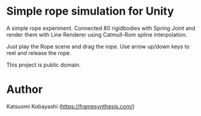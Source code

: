 Simple rope simulation for Unity
================================
A simple rope experiment. Connected 80 rigidbodies with Spring Joint and render them with Line Renderer using Catmull-Rom spline interpolation.

Just play the Rope scene and drag the rope. Use arrow up/down keys to reel and release the rope.

This project is public domain.

Author
======
Katsuomi Kobayashi (https://framesynthesis.com/)
